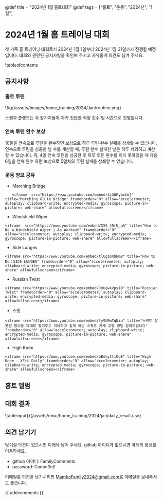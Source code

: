 @def title = "2024년 1월 홈트대회"
@def tags = ["홈트", "운동", "2024년", "1월"]

# 2024년 1월 홈 트레이닝 대회

첫 가족 홈 트레이닝 대회로서 2024년 1월 1일부터 2024년 1월 31일까지 진행될 예정입니다.
대회와 관련된 공지사항을 확인해 주시고 자유롭게 의견도 남겨 주세요.

\tableofcontents <!-- you can use \toc as well -->


## 공지사항
### 홈트 루틴
\fig{/assets/images/home_training/2024/Jan/routine.png}

스큇과 플랭크는 각 참가자들이 자가 진단한 적정 횟수 및 시간으로 진행됩니다.

### 연속 루틴 완수 보상
10일을 연속으로 루틴을 완수하면 보상으로 하루 루틴 완수 실패를 상쇄할 수 있습니다.
연속으로 루틴을 성공한 날 수를 계산할 때, 루틴 완수 실패한 날은 하루 제외하고 계산할 수 있습니다.
즉, 4일 연속 루틴을 성공한 후 하루 루틴 완수를 하지 못하였을 때 다음 6일을 연속 완수 하면 보상으로 5일차의 루틴 실패를 상쇄할 수 있습니다.

### 운동 정보 공유
* Marching Bridge
~~~
   <iframe  src="https://www.youtube.com/embed/4LQUPybxCnI" title="Marching Glute Bridge" frameborder="0" allow="accelerometer; autoplay; clipboard-write; encrypted-media; gyroscope; picture-in-picture; web-share" allowfullscreen></iframe>
~~~


* Windshield Wiper
~~~
<iframe  src="https://www.youtube.com/embed/X59_4RrU_aA" title="How to Do a Windshield Wiper | Ab Workout" frameborder="0" allow="accelerometer; autoplay; clipboard-write; encrypted-media; gyroscope; picture-in-picture; web-share" allowfullscreen></iframe>
~~~

* Side Lunges
~~~
<iframe src="https://www.youtube.com/embed/tlUg1DXhHm8" title="How to Do：SIDE LUNGES" frameborder="0" allow="accelerometer; autoplay; clipboard-write; encrypted-media; gyroscope; picture-in-picture; web-share" allowfullscreen></iframe>
~~~

* Russian Twist
~~~
<iframe src="https://www.youtube.com/embed/JyUqwkVpsi8" title="Russian Twist" frameborder="0" allow="accelerometer; autoplay; clipboard-write; encrypted-media; gyroscope; picture-in-picture; web-share" allowfullscreen></iframe>
~~~

* 스퀏
~~~
<iframe src="https://www.youtube.com/embed/fy9URmTqNio" title="스쿼트 잘못된 방식을 제대로 알려주고 이해하고 쉽게 하는 스쿼트 자세 교정 방법 알려드립니다" frameborder="0" allow="accelerometer; autoplay; clipboard-write; encrypted-media; gyroscope; picture-in-picture; web-share" allowfullscreen></iframe>
~~~

* High Knee
~~~
<iframe src="https://www.youtube.com/embed/oDdkytliOqE" title="High Knee - XFit Daily" frameborder="0" allow="accelerometer; autoplay; clipboard-write; encrypted-media; gyroscope; picture-in-picture; web-share" allowfullscreen></iframe>
~~~

## 홈트 앨범

## 대회 결과

\tableinput{}{/assets/misc/home_training/2024/jan/daily_result.csv}

## 의견 남기기

남기실 의견이 있으시면 아래에 남겨 주세요. github 아이디가 없으시면 아래의 정보를 이용하세요.

* github 아이디: FamilyComments
* password: Comm3nt!

이메일로 의견을 남기시려면 [MamboFamily2024@gmail.com](mailto:MamboFamily2024@gmail.com)로 이메일을 보내주셔도 좋습니다.

{{ addcomments }}